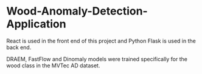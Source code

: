 # Wood-Anomaly-Detection-Application
React is used in the front end of this project and Python Flask is used in the back end.

DRAEM, FastFlow and Dinomaly models were trained specifically for the wood class in the MVTec AD dataset.
